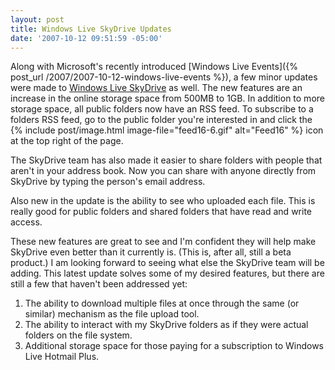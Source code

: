 ```yaml
---
layout: post
title: Windows Live SkyDrive Updates
date: '2007-10-12 09:51:59 -05:00'
---
```


Along with Microsoft's recently introduced [Windows Live Events]({% post_url /2007/2007-10-12-windows-live-events %}), a few minor updates were made to [Windows Live SkyDrive](http://skydrive.live.com/) as well. The new features are an increase in the online storage space from 500MB to 1GB. In addition to more storage space, all public folders now have an RSS feed. To subscribe to a folders RSS feed, go to the public folder you're interested in and click the {% include post/image.html image-file="feed16-6.gif" alt="Feed16" %}  icon at the top right of the page.

The SkyDrive team has also made it easier to share folders with people that aren't in your address book. Now you can share with anyone directly from SkyDrive by typing the person's email address. 

Also new in the update is the ability to see who uploaded each file. This is really good for public folders and shared folders that have read and write access.

These new features are great to see and I'm confident they will help make SkyDrive even better than it currently is. (This is, after all, still a beta product.) I am looking forward to seeing what else the SkyDrive team will be adding. This latest update solves some of my desired features, but there are still a few that haven't been addressed yet:

1.  The ability to download multiple files at once through the same (or similar) mechanism as the file upload tool.  
2.  The ability to interact with my SkyDrive folders as if they were actual folders on the file system.  
3.  Additional storage space for those paying for a subscription to Windows Live Hotmail Plus.

